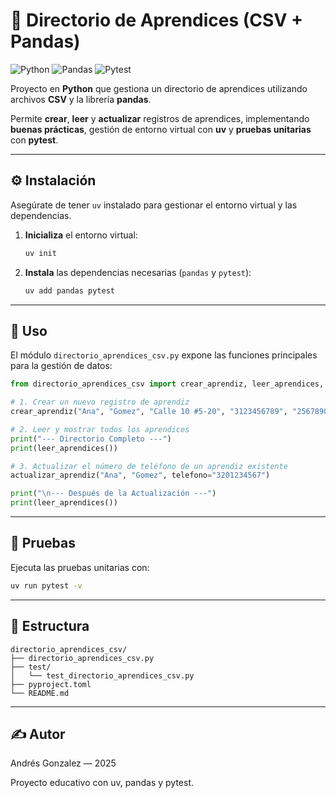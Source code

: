 # 📘 Directorio de Aprendices (CSV + Pandas)

![Python](https://img.shields.io/badge/Python-3.11+-blue.svg?style=for-the-badge&logo=python)
![Pandas](https://img.shields.io/badge/Pandas-v2.0+-150458.svg?style=for-the-badge&logo=pandas&logoColor=white)
![Pytest](https://img.shields.io/badge/Pytest-v7.0+-009688.svg?style=for-the-badge&logo=pytest&logoColor=white)

Proyecto en **Python** que gestiona un directorio de aprendices utilizando archivos **CSV** y la librería **pandas**.

Permite **crear**, **leer** y **actualizar** registros de aprendices, implementando **buenas prácticas**, gestión de entorno virtual con **uv** y **pruebas unitarias** con **pytest**.

---

## ⚙️ Instalación

Asegúrate de tener `uv` instalado para gestionar el entorno virtual y las dependencias.

1.  **Inicializa** el entorno virtual:
    ```bash
    uv init
    ```
2.  **Instala** las dependencias necesarias (`pandas` y `pytest`):
    ```bash
    uv add pandas pytest
    ```

---

## 🚀 Uso

El módulo `directorio_aprendices_csv.py` expone las funciones principales para la gestión de datos:

```python
from directorio_aprendices_csv import crear_aprendiz, leer_aprendices, actualizar_aprendiz

# 1. Crear un nuevo registro de aprendiz
crear_aprendiz("Ana", "Gomez", "Calle 10 #5-20", "3123456789", "2567890")

# 2. Leer y mostrar todos los aprendices
print("--- Directorio Completo ---")
print(leer_aprendices())

# 3. Actualizar el número de teléfono de un aprendiz existente
actualizar_aprendiz("Ana", "Gomez", telefono="3201234567")

print("\n--- Después de la Actualización ---")
print(leer_aprendices())
```

---

## 🧪 Pruebas

Ejecuta las pruebas unitarias con:

```bash
uv run pytest -v
```

---

## 🧠 Estructura

```
directorio_aprendices_csv/
├── directorio_aprendices_csv.py
├── test/
│   └── test_directorio_aprendices_csv.py
├── pyproject.toml
└── README.md
```

---

## ✍️ Autor

Andrés Gonzalez — 2025

Proyecto educativo con uv, pandas y pytest.
